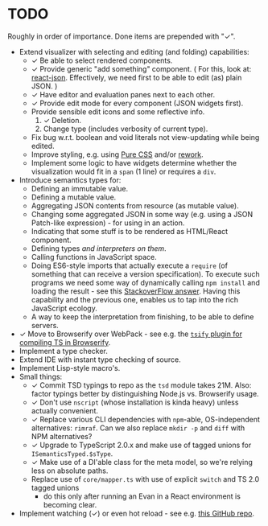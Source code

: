 # TODO

Roughly in order of importance.
Done items are prepended with "&#10003;".

* Extend visualizer with selecting and editing (and folding) capabilities:
	* &#10003; Be able to select rendered components.
	* &#10003; Provide generic "add something" component.
		(
			For this, look at: [react-json](https://github.com/arqex/react-json).
			Effectively, we need first to be able to edit (as) plain JSON.
		)
	* &#10003; Have editor and evaluation panes next to each other.
	* &#10003; Provide edit mode for every component (JSON widgets first).
	* Provide sensible edit icons and some reflective info.
		1. &#10003; Deletion.
		2. Change type (includes verbosity of current type).
	* Fix bug w.r.t. boolean and void literals not view-updating while being edited.
	* Improve styling, e.g. using [Pure CSS](http://purecss.io/) and/or [rework](https://github.com/reworkcss/rework).
	* Implement some logic to have widgets determine whether the visualization would fit in a `span` (1 line) or requires a `div`.
* Introduce semantics types for:
	* Defining an immutable value.
	* Defining a mutable value.
	* Aggregating JSON contents from resource (as mutable value).
	* Changing some aggregated JSON in some way (e.g. using a JSON Patch-like expression) - for using in an action.
	* Indicating that some stuff is to be rendered as HTML/React component.
	* Defining types *and interpreters on them*.
	* Calling functions in JavaScript space.
	* Doing ES6-style imports that actually execute a `require` (of something that can receive a version specification).
		To execute such programs we need some way of dynamically calling `npm install` and loading the result
			- see this [StackoverFlow answer](http://stackoverflow.com/questions/15957529/can-i-install-a-npm-package-from-javascript-running-in-node-js/15957574#15957574).
		Having this capability and the previous one, enables us to tap into the rich JavaScript ecology.
	* A way to keep the interpretation from finishing, to be able to define servers.
* &#10003; Move to Browserify over WebPack - see e.g. the [`tsify` plugin for compiling TS in Browserify](https://www.npmjs.com/package/tsify).
* Implement a type checker.
* Extend IDE with instant type checking of source.
* Implement Lisp-style macro's.
* Small things:
	* &#10003; Commit TSD typings to repo as the `tsd` module takes 21M.
		Also: factor typings better by distinguishing Node.js vs. Browserify usage.
	* &#10003; Don't use `nscript` (whose installation is kinda heavy) unless actually convenient.
	* &#10003; Replace various CLI dependencies with `npm`-able, OS-independent alternatives: `rimraf`.
		Can we also replace `mkdir -p` and `diff` with NPM alternatives?
	* &#10003; Upgrade to TypeScript 2.0.x and make use of tagged unions for `ISemanticsTyped.$sType`.
	* &#10003; Make use of a DI'able class for the meta model, so we're relying less on absolute paths.
	* Replace use of `core/mapper.ts` with use of explicit `switch` and TS 2.0 tagged unions
		- do this only after running an Evan in a React environment is becoming clear.
* Implement watching (&#10003;) or even hot reload - see e.g. [this GitHub repo](https://github.com/milankinen/livereactload).

